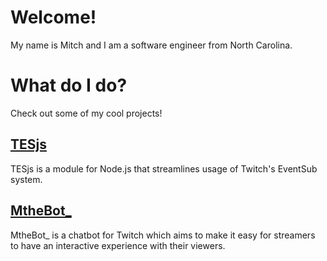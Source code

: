 # Welcome!
My name is Mitch and I am a software engineer from North Carolina.

# What do I do?
Check out some of my cool projects!

## [TESjs](https://github.com/mitchwadair/tesjs)
TESjs is a module for Node.js that streamlines usage of Twitch's EventSub system.

## [MtheBot_](https://github.com/mitchwadair/mthebot)
MtheBot_ is a chatbot for Twitch which aims to make it easy for streamers to have an interactive experience with their viewers.  
